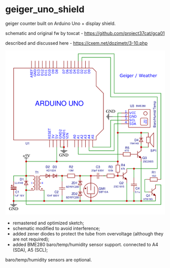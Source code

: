 # geiger_uno_shield
geiger counter built on Arduino Uno + display shield.

schematic and original fw by toxcat - https://github.com/project37cat/gca01

described and discussed here - https://cxem.net/dozimetr/3-10.php

![Screenshot](Schematic_geiger_uno_shield_2020-09-24_19-19-11.png)

+ remastered and optimized sketch;
+ schematic modified to avoid interference;
+ added zener diodes to protect the tube from overvoltage (although they are not required);
+ added BME280 baro/temp/humidity sensor support. connected to A4 (SDA), A5 (SCL);

baro/temp/humidity sensors are optional.
